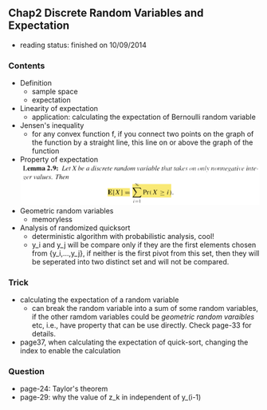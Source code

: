 ## Chap2 Discrete Random Variables and Expectation

- reading status: finished on 10/09/2014


### Contents
- Definition
    - sample space
    - expectation
- Linearity of expectation
    - application: calculating the expectation of Bernoulli random variable
- Jensen's inequality
    - for any convex function f, if you connect two points on the graph of the function by a straight line, this line on or above the graph of the function
- Property of expectation
    <div style="text-align:center" markdown="1">
    <img src="./figs/lemma2-9.PNG" width="600px" />
    </div>
- Geometric random variables
    - memoryless
- Analysis of randomized quicksort
    - deterministic algorithm with probabilistic analysis, cool!
    - y_i and y_j will be compare only if they are the first elements chosen from {y_i,...,y_j}, if neither is the first pivot from this set, then they will be seperated into two distinct set and will not be compared.

### Trick
- calculating the expectation of a random variable
    - can break the random variable into a sum of some random variables, if the other ramdom variables could be *geometric random varaibles* etc, i.e., have property that can be use directly. Check page-33 for details.
- page37, when calculating the expectation of quick-sort, changing the index to enable the calculation
    
### Question
- page-24: Taylor's theorem
- page-29: why the value of z_k in independent of y_(i-1)


